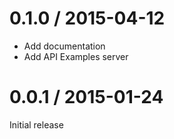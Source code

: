 # 0.1.0 / 2015-04-12

- Add documentation
- Add API Examples server

# 0.0.1 / 2015-01-24

Initial release